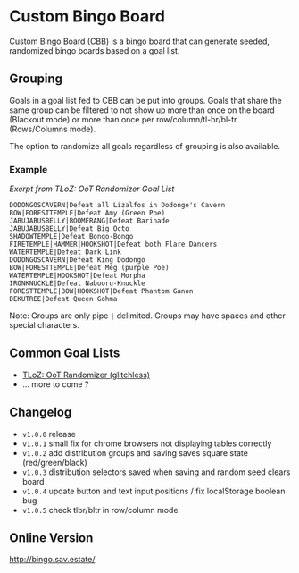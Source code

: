 # Custom Bingo Board
Custom Bingo Board (CBB) is a bingo board that can generate seeded, randomized bingo boards based on a goal list.

## Grouping
Goals in a goal list fed to CBB can be put into groups. Goals that share the same group can be filtered to not show up more than once on the board (Blackout mode) or more than once per row/column/tl-br/bl-tr (Rows/Columns mode). 

The option to randomize all goals regardless of grouping is also available. 

### Example
*Exerpt from TLoZ: OoT Randomizer Goal List*
```
DODONGOSCAVERN|Defeat all Lizalfos in Dodongo's Cavern
BOW|FORESTTEMPLE|Defeat Amy (Green Poe)
JABUJABUSBELLY|BOOMERANG|Defeat Barinade
JABUJABUSBELLY|Defeat Big Octo
SHADOWTEMPLE|Defeat Bongo-Bongo
FIRETEMPLE|HAMMER|HOOKSHOT|Defeat both Flare Dancers
WATERTEMPLE|Defeat Dark Link
DODONGOSCAVERN|Defeat King Dodongo
BOW|FORESTTEMPLE|Defeat Meg (purple Poe)
WATERTEMPLE|HOOKSHOT|Defeat Morpha
IRONKNUCKLE|Defeat Nabooru-Knuckle
FORESTTEMPLE|BOW|HOOKSHOT|Defeat Phantom Ganon
DEKUTREE|Defeat Queen Gohma
```
Note: Groups are only pipe `|` delimited. Groups may have spaces and other special characters. 
## Common Goal Lists
* [TLoZ: OoT Randomizer (glitchless)](https://pastebin.com/raw/18Mtdwng)
* ... more to come ?

## Changelog
 * `v1.0.0` release  
 * `v1.0.1` small fix for chrome browsers not displaying tables correctly
 * `v1.0.2` add distribution groups and saving saves square state (red/green/black)
 * `v1.0.3` distribution selectors saved when saving and random seed clears board
 * `v1.0.4` update button and text input positions / fix localStorage boolean bug
 * `v1.0.5` check tlbr/bltr in row/column mode

## Online Version
http://bingo.sav.estate/

